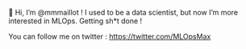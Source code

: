 👋 Hi, I’m @mmmaillot !
I used to be a data scientist, but now I’m more interested in MLOps. Getting sh*t done !

You can follow me on twitter : https://twitter.com/MLOpsMax
<!---
mmmaillot/mmmaillot is a ✨ special ✨ repository because its `README.md` (this file) appears on your GitHub profile.
You can click the Preview link to take a look at your changes.
--->
